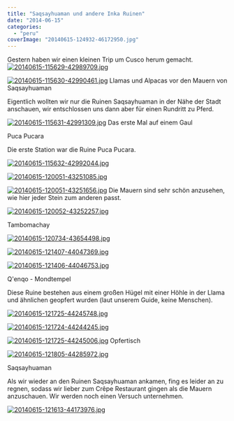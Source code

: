 ```yaml
---
title: "Saqsayhuaman und andere Inka Ruinen"
date: "2014-06-15"
categories: 
  - "peru"
coverImage: "20140615-124932-46172950.jpg"
---
```


Gestern haben wir einen kleinen Trip um Cusco herum gemacht. [![20140615-115629-42989709.jpg](images/20140615-115629-42989709.jpg)](https://hafenstrand.wordpress.com/wp-content/uploads/2014/06/20140615-115629-42989709.jpg)

[![20140615-115630-42990461.jpg](images/20140615-115630-42990461.jpg)](https://hafenstrand.wordpress.com/wp-content/uploads/2014/06/20140615-115630-42990461.jpg) Llamas und Alpacas vor den Mauern von Saqsayhuaman

Eigentlich wollten wir nur die Ruinen Saqsayhuaman in der Nähe der Stadt anschauen, wir entschlossen uns dann aber für einen Rundritt zu Pferd.

[![20140615-115631-42991309.jpg](images/20140615-115631-42991309.jpg)](https://hafenstrand.wordpress.com/wp-content/uploads/2014/06/20140615-115631-42991309.jpg) Das erste Mal auf einem Gaul

Puca Pucara

Die erste Station war die Ruine Puca Pucara.

[![20140615-115632-42992044.jpg](images/20140615-115632-42992044.jpg)](https://hafenstrand.wordpress.com/wp-content/uploads/2014/06/20140615-115632-42992044.jpg)

[![20140615-120051-43251085.jpg](images/20140615-120051-43251085.jpg)](https://hafenstrand.wordpress.com/wp-content/uploads/2014/06/20140615-120051-43251085.jpg)

[![20140615-120051-43251656.jpg](images/20140615-120051-43251656.jpg)](https://hafenstrand.wordpress.com/wp-content/uploads/2014/06/20140615-120051-43251656.jpg) Die Mauern sind sehr schön anzusehen, wie hier jeder Stein zum anderen passt.

[![20140615-120052-43252257.jpg](images/20140615-120052-43252257.jpg)](https://hafenstrand.wordpress.com/wp-content/uploads/2014/06/20140615-120052-43252257.jpg)

Tambomachay

[![20140615-120734-43654498.jpg](images/20140615-120734-43654498.jpg)](https://hafenstrand.wordpress.com/wp-content/uploads/2014/06/20140615-120734-43654498.jpg)

[![20140615-121407-44047369.jpg](images/20140615-121407-44047369.jpg)](https://hafenstrand.wordpress.com/wp-content/uploads/2014/06/20140615-121407-44047369.jpg)

[![20140615-121406-44046753.jpg](images/20140615-121406-44046753.jpg)](https://hafenstrand.wordpress.com/wp-content/uploads/2014/06/20140615-121406-44046753.jpg)

Q'enqo - Mondtempel

Diese Ruine bestehen aus einem großen Hügel mit einer Höhle in der Llama und ähnlichen geopfert wurden (laut unserem Guide, keine Menschen).

[![20140615-121725-44245748.jpg](images/20140615-121725-44245748.jpg)](https://hafenstrand.wordpress.com/wp-content/uploads/2014/06/20140615-121725-44245748.jpg)

[![20140615-121724-44244245.jpg](images/20140615-121724-44244245.jpg)](https://hafenstrand.wordpress.com/wp-content/uploads/2014/06/20140615-121724-44244245.jpg)

[![20140615-121725-44245006.jpg](images/20140615-121725-44245006.jpg)](https://hafenstrand.wordpress.com/wp-content/uploads/2014/06/20140615-121725-44245006.jpg) Opfertisch

[![20140615-121805-44285972.jpg](images/20140615-121805-44285972.jpg)](https://hafenstrand.wordpress.com/wp-content/uploads/2014/06/20140615-121805-44285972.jpg)

Saqsayhuaman

Als wir wieder an den Ruinen Saqsayhuaman ankamen, fing es leider an zu regnen, sodass wir lieber zum Crêpe Restaurant gingen als die Mauern anzuschauen. Wir werden noch einen Versuch unternehmen.

[![20140615-121613-44173976.jpg](images/20140615-121613-44173976.jpg)](https://hafenstrand.wordpress.com/wp-content/uploads/2014/06/20140615-121613-44173976.jpg)
